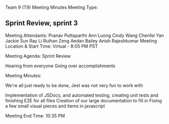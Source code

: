 Team 9 (T9) Meeting Minutes
Meeting Type:
## Sprint Review, sprint 3

Meeting Attendants:
Pranav Puttaparthi
Ann Luong
Cindy Wang
Chenfei Yan
Jackie Sun
Ray Li
Ruihan Zeng
Aedan Bailey
Anish Rajeshkumar
Meeting Location & Start Time:
Virtual - 8:05 PM PST

Meeting Agenda:
Sprint Review

Hearing from everyone
Going over accomplishments

Meeting Minutes:

We're all just ready to be done, Jest was not very fun to work with

Implementation of JSDocs, and automated testing, creating unit tests and finishing E2E for all files
Creation of our large documentation to fill in
Fixing a few small visual pieces and items in javascript

Meeting End Time:
10:35 PM
